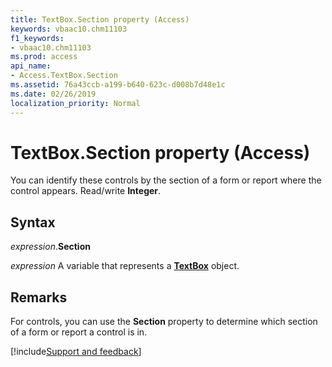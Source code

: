 ```yaml
---
title: TextBox.Section property (Access)
keywords: vbaac10.chm11103
f1_keywords:
- vbaac10.chm11103
ms.prod: access
api_name:
- Access.TextBox.Section
ms.assetid: 76a43ccb-a199-b640-623c-d008b7d48e1c
ms.date: 02/26/2019
localization_priority: Normal
---
```



# TextBox.Section property (Access)

You can identify these controls by the section of a form or report where the control appears. Read/write **Integer**.


## Syntax

_expression_.**Section**

_expression_ A variable that represents a **[TextBox](Access.TextBox.md)** object.


## Remarks

For controls, you can use the **Section** property to determine which section of a form or report a control is in.





[!include[Support and feedback](~/includes/feedback-boilerplate.md)]